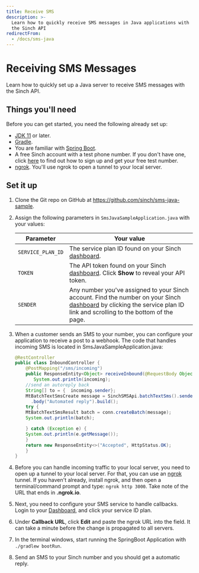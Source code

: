 ```yaml
---
title: Receive SMS
description: >-
  Learn how to quickly receive SMS messages in Java applications with
  the Sinch API
redirectFrom:
  - /docs/sms-java
---
```


# Receiving SMS Messages

Learn how to quickly set up a Java server to receive SMS messages with the Sinch API.

## Things you'll need

Before you can get started, you need the following already set up:

* [JDK 11](https://www.oracle.com/java/technologies/javase-downloads.html) or later.
* [Gradle](https://gradle.org/install/).
* You are familiar with [Spring Boot](https://spring.io/projects/spring-boot).
* A free Sinch account with a test phone number. If you don't have one, click [here](./../sinchaccount.md) to find out how to sign up and get your free test number.
* [ngrok](https://ngrok.com/). You'll use ngrok to open a tunnel to your local server.

## Set it up

1. Clone the Git repo on GitHub at <https://github.com/sinch/sms-java-sample>.

2. Assign the following parameters in `SmsJavaSampleApplication.java` with your values:

   |Parameter |Your value
   --- | ---
   |`SERVICE_PLAN_ID` |The service plan ID found on your Sinch [dashboard](https://dashboard.sinch.com/sms/api/rest).|
   |`TOKEN` |The API token found on your Sinch [dashboard](https://dashboard.sinch.com/sms/api/rest). Click **Show** to reveal your API token.|
   |`SENDER` |Any number you've assigned to your Sinch account. Find the number on your Sinch [dashboard](https://dashboard.sinch.com/sms/api/rest) by clicking the service plan ID link and scrolling to the bottom of the page.|

3. When a customer sends an SMS to your number, you can configure your application to receive a post to a webhook. The code that handles incoming SMS is located in SmsJavaSampleApplication.java:

   ```java
   @RestController
   public class InboundController {
       @PostMapping("/sms/incoming")
       public ResponseEntity<Object> receiveInbound(@RequestBody Object body) {
          System.out.println(incoming);
       //send an autoreply back
       String[] to = {  incoming.sender};
       MtBatchTextSmsCreate message = SinchSMSApi.batchTextSms().sender(SENDER).addRecipient(to)
         .body("Automated reply").build();
       try {
       MtBatchTextSmsResult batch = conn.createBatch(message);
       System.out.println(batch);

       } catch (Exception e) {
       System.out.println(e.getMessage());
       }
       return new ResponseEntity<>("Accepted", HttpStatus.OK);
       }
   }
   ```

4. Before you can handle incoming traffic to your local server, you need to open up a tunnel to your local server. For that, you can use an [ngrok](https://ngrok.com/) tunnel. If you haven't already, install ngrok, and then open a terminal/command prompt and type: `ngrok http 3000`. Take note of the URL that ends in **.ngrok.io**.

5. Next, you need to configure your SMS service to handle callbacks. Login to your [Dashboard](https://dashboard.sinch.com/sms/api/rest), and click your service ID plan.

6. Under **Callback URL**, click **Edit** and paste the ngrok URL into the field. It can take a minute before the change is propagated to all servers.

7. In the terminal windows, start running the SpringBoot Application with `./gradlew bootRun`.

8. Send an SMS to your Sinch number and you should get a automatic reply.
